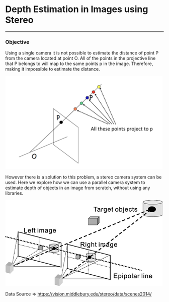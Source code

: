 # Depth Estimation in Images using Stereo
-------
### Objective
Using a single camera it is not possible to estimate the distance of point P from the camera located at point O. All of the points in the projective line that P belongs to will map to the same points p in the image. Therefore, making it impossible to estimate the distance.

<img src="./images/helper_images/Img1.png" width="500" aligh="center" />

However there is a solution to this problem, a stereo camera system can be used. Here we explore how we can use a parallel camera system to estimate depth of objects in an image from scratch, without using any libraries.

<img src="./images/helper_images/Binocular-stereo-vision.png" width="500" />

Data Source => https://vision.middlebury.edu/stereo/data/scenes2014/
